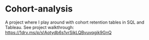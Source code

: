 # Cohort-analysis
A project where I play around with cohort retention tables in SQL and Tableau. 
See project walkthrough: https://1drv.ms/p/s!Aotydb6s1vrSikLQBvuvqgik9GnQ
